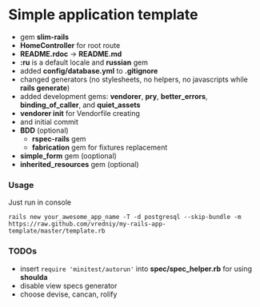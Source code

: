 # Simple application template

* gem **slim-rails**
* **HomeController** for root route
* **README.rdoc** -> **README.md**
* **:ru** is a default locale and **russian** gem
* added **config/database.yml** to **.gitignore**
* changed generators (no stylesheets, no helpers, no javascripts while **rails generate**)
* added development gems: **vendorer**, **pry**, **better_errors**, **binding_of_caller**, and **quiet_assets**
* **vendorer init** for Vendorfile creating
* and initial commit
* **BDD** (optional)
	* **rspec-rails** gem
	* **fabrication** gem for fixtures replacement
* **simple_form** gem (ooptional)
* **inherited_resources** gem (optional)

### Usage

Just run in console 

    rails new your_awesome_app_name -T -d postgresql --skip-bundle -m https://raw.github.com/vredniy/my-rails-app-template/master/template.rb

### TODOs

* insert `require 'minitest/autorun'` into **spec/spec_helper.rb** for using **shoulda**
* disable view specs generator
* choose devise, cancan, rolify
